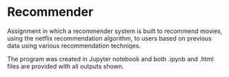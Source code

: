 # Recommender

Assignment in which a recommender system is built to recommend movies, using the netflix recommendation algorithm,  to users based on previous data using various recommendation techniqes.

The program was created in Jupyter notebook and both .ipynb and .html files are provided with all outputs shown.
